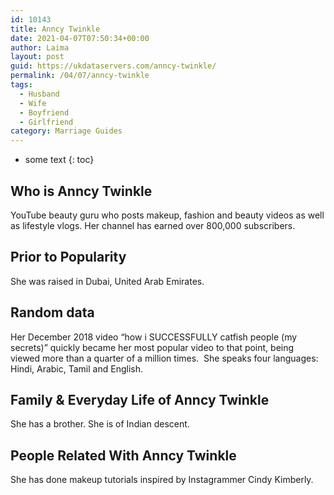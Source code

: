```yaml
---
id: 10143
title: Anncy Twinkle
date: 2021-04-07T07:50:34+00:00
author: Laima
layout: post
guid: https://ukdataservers.com/anncy-twinkle/
permalink: /04/07/anncy-twinkle
tags:
  - Husband
  - Wife
  - Boyfriend
  - Girlfriend
category: Marriage Guides
---
```


* some text
{: toc}


## Who is Anncy Twinkle
                  
                  
                  
YouTube beauty guru who posts makeup, fashion and beauty videos as well as lifestyle vlogs. Her channel has earned over 800,000 subscribers. 
                  
              
            
              
            
                
                
                
## Prior to Popularity
                  
                  
                  
She was raised in Dubai, United Arab Emirates. 
                  
              
            
              
            
                
                
                
## Random data
                  
                  
                  
Her December 2018 video &#8220;how i SUCCESSFULLY catfish people (my secrets)&#8221; quickly became her most popular video to that point, being viewed more than a quarter of a million times.  She speaks four languages: Hindi, Arabic, Tamil and English. 
                  
              
            
              
            
                
                
                
## Family & Everyday Life of Anncy Twinkle
                  
                  
                  
She has a brother. She is of Indian descent.
                  
              
            
              
            
                
                
                
## People Related With Anncy Twinkle
                  
                  
                  
She has done makeup tutorials inspired by Instagrammer Cindy Kimberly.
                  
              
            
              
            
                
              
            
              
              
            
            
              
            
          
          
          